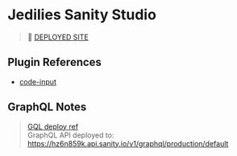 # Jedilies Sanity Studio
> 🤖 [DEPLOYED SITE](https://jedilies.sanity.studio/)

## Plugin References
- [code-input](https://www.sanity.io/plugins/code-input)


## GraphQL Notes
> [GQL deploy ref](https://www.sanity.io/docs/cli-graphql)  
> GraphQL API deployed to:  
> https://hz6n859k.api.sanity.io/v1/graphql/production/default